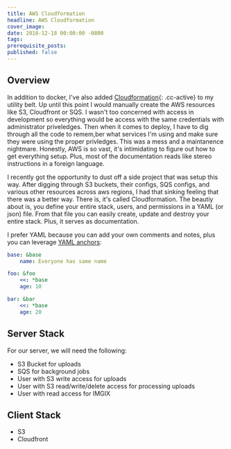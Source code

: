```yaml
---
title: AWS Cloudformation
headline: AWS Cloudformation
cover_image:
date: 2018-12-18 00:00:00 -0800
tags:
prerequisite_posts:
published: false
---
```


## Overview

In addition to docker, I've also added [Cloudformation](){: .cc-active} to my utility belt. Up until this point I would manually create the AWS resources like S3, Cloudfront or SQS. I wasn't too concerned with access in development so everything would be access with the same credentials with administrator priveledges. Then when it comes to deploy, I have to dig through all the code to remem,ber what services I'm using and make sure they were using the proper privledges. This was a mess and a maintanence nightmare. Honestly, AWS is so vast,  it's intimidating to figure out how to get everything setup. Plus, most of the documentation reads like stereo instructions in a foreign language.

I recently got the opportunity to dust off a side project that was setup this way. After digging through S3 buckets, their configs, SQS configs, and various other resources across aws regions, I had that sinking feeling that there was a better way. There is, it's called Cloudformation. The beautiy about is, you define your entire stack, users, and permissions in a YAML (or json) file. From that file you can easily create, update and destroy your entire stack. Plus, it serves as documentation.

I prefer YAML because you can add your own comments and notes, plus you can leverage [YAML anchors](https://blog.daemonl.com/2016/02/yaml.html):

```yml
base: &base
    name: Everyone has same name

foo: &foo
    <<: *base
    age: 10

bar: &bar
    <<: *base
    age: 20
```

## Server Stack

For our server, we will need the following:

* S3 Bucket for uploads
* SQS for background jobs
* User with S3 write access for uploads
* User with S3 read/write/delete access for processing uploads
* User with read access for IMGIX

## Client Stack

* S3
* Cloudfront